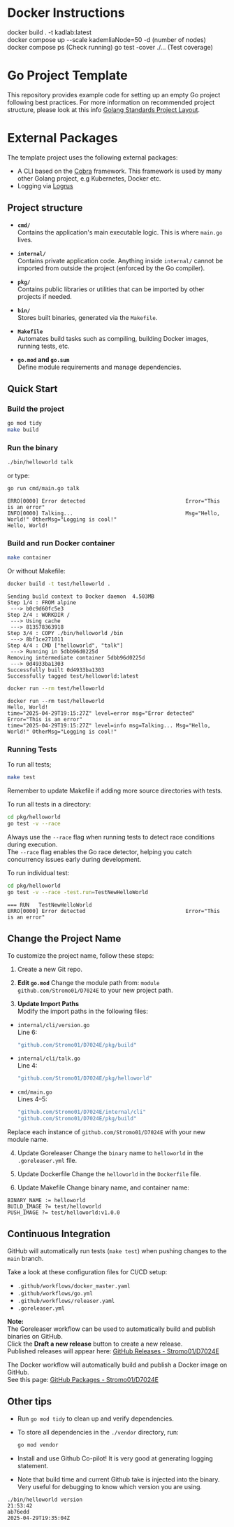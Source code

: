 # Docker Instructions
docker build . -t kadlab:latest  
docker compose up --scale kademliaNode=50 -d   (number of nodes)  
docker compose ps                               (Check running)
go test -cover ./...                            (Test coverage)

# Go Project Template

This repository provides example code for setting up an empty Go project following best practices.
For more information on recommended project structure, please look at this info [Golang Standards Project Layout](https://github.com/golang-standards/project-layout).

# External Packages
The template project uses the following external packages:
- A CLI based on the [Cobra](https://github.com/spf13/cobra) framework. This framework is used by many other Golang project, e.g Kubernetes, Docker etc.
- Logging via [Logrus](https://github.com/sirupsen/logrus)

## Project structure 
- **`cmd/`**  
  Contains the application's main executable logic. This is where `main.go` lives.

- **`internal/`**  
  Contains private application code. Anything inside `internal/` cannot be imported from outside the project (enforced by the Go compiler).

- **`pkg/`**  
  Contains public libraries or utilities that can be imported by other projects if needed.

- **`bin/`**  
  Stores built binaries, generated via the `Makefile`.

- **`Makefile`**  
  Automates build tasks such as compiling, building Docker images, running tests, etc.

- **`go.mod` and `go.sum`**  
  Define module requirements and manage dependencies.

##  Quick Start
### Build the project
```bash
go mod tidy
make build
```

### Run the binary
```bash
./bin/helloworld talk
```

or type:
```bash
go run cmd/main.go talk
```

```console
ERRO[0000] Error detected                                Error="This is an error"
INFO[0000] Talking...                                    Msg="Hello, World!" OtherMsg="Logging is cool!"
Hello, World!
```


### Build and run Docker container
```bash
make container
```

Or without Makefile: 

```bash
docker build -t test/helloworld .
```

```console
Sending build context to Docker daemon  4.503MB
Step 1/4 : FROM alpine
 ---> b0c9d60fc5e3
Step 2/4 : WORKDIR /
 ---> Using cache
 ---> 813578363918
Step 3/4 : COPY ./bin/helloworld /bin
 ---> 8bf1ce271011
Step 4/4 : CMD ["helloworld", "talk"]
 ---> Running in 5dbb96d0225d
Removing intermediate container 5dbb96d0225d
 ---> 0d4933ba1303
Successfully built 0d4933ba1303
Successfully tagged test/helloworld:latest
```

```bash
docker run --rm test/helloworld
```

```console
docker run --rm test/helloworld
Hello, World!
time="2025-04-29T19:15:27Z" level=error msg="Error detected" Error="This is an error"
time="2025-04-29T19:15:27Z" level=info msg=Talking... Msg="Hello, World!" OtherMsg="Logging is cool!"
```

### Running Tests
To run all tests;
```bash
make test 
```

Remember to update Makefile if adding more source directories with tests.

To run all tests in a directory:
```bash
cd pkg/helloworld
go test -v --race
```

Always use the `--race` flag when running tests to detect race conditions during execution.  
The `--race` flag enables the Go race detector, helping you catch concurrency issues early during development.

To run individual test:
```bash
cd pkg/helloworld
go test -v --race -test.run=TestNewHelloWorld
```

```console
=== RUN   TestNewHelloWorld
ERRO[0000] Error detected                                Error="This is an error"
```

## Change the Project Name
To customize the project name, follow these steps:

1. Create a new Git repo.

2. **Edit `go.mod`** 
   Change the module path from: `module github.com/Stromo01/D7024E` to your new project path.

3. **Update Import Paths**  
Modify the import paths in the following files:

- `internal/cli/version.go`  
  Line 6:
  ```go
  "github.com/Stromo01/D7024E/pkg/build"
  ```

- `internal/cli/talk.go`  
  Line 4:
  ```go
  "github.com/Stromo01/D7024E/pkg/helloworld"
  ```

- `cmd/main.go`  
  Lines 4–5:
  ```go
  "github.com/Stromo01/D7024E/internal/cli"
  "github.com/Stromo01/D7024E/pkg/build"
  ```

Replace each instance of `github.com/Stromo01/D7024E` with your new module name.

4. Update Goreleaser
Change the `binary` name to `helloworld` in the `.goreleaser.yml` file.

5. Update Dockerfile 
Change the `helloworld` in the `Dockerfile` file.

6. Update Makefile
Change binary name, and container name:

```console
BINARY_NAME := helloworld
BUILD_IMAGE ?= test/helloworld
PUSH_IMAGE ?= test/helloworld:v1.0.0
```

## Continuous Integration
GitHub will automatically run tests (`make test`) when pushing changes to the `main` branch.

Take a look at these configuration files for CI/CD setup:

- `.github/workflows/docker_master.yaml`
- `.github/workflows/go.yml`
- `.github/workflows/releaser.yaml`
- `.goreleaser.yml`

**Note:**  
The Goreleaser workflow can be used to automatically build and publish binaries on GitHub.  
Click the **Draft a new release** button to create a new release.  
Published releases will appear here: [GitHub Releases - Stromo01/D7024E](https://github.com/Stromo01/D7024E/releases)

The Docker workflow will automatically build and publish a Docker image on GitHub.  
See this page: [GitHub Packages - Stromo01/D7024E](https://github.com/Stromo01/D7024E/pkgs/container/Stromo01/D7024E)

## Other tips
- Run `go mod tidy` to clean up and verify dependencies.
- To store all dependencies in the `./vendor` directory, run:

  ```sh
  go mod vendor
  ```
- Install and use Github Co-pilot! It is very good at generating logging statement.
- Note that build time and current Github take is injected into the binary. Very useful for debugging to know which version you are using. 

```console
./bin/helloworld version                                                                                                                                                              21:53:42
ab76edd
2025-04-29T19:35:04Z
```
